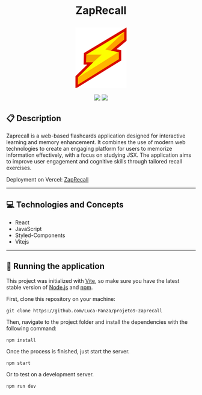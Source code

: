 # <p align = "center"> ZapRecall </p>

<p align="center">
   <img width=136px; height=161px; src="src/assets/logo.png"/>
</p>

<p align = "center">
   <img src="https://img.shields.io/badge/author-Luca_Panza-4dae71?style=flat-square" />
   <img src="https://img.shields.io/github/languages/count/Luca-Panza/projeto9-zaprecall?color=4dae71&style=flat-square" />
</p>


##  :clipboard: Description

Zaprecall is a web-based flashcards application designed for interactive learning and memory enhancement. It combines the use of modern web technologies to create an engaging platform for users to memorize information effectively, with a focus on studying JSX. The application aims to improve user engagement and cognitive skills through tailored recall exercises.

Deployment on Vercel: <a href="https://zaprecall-rose.vercel.app/" target="_blank">ZapRecall</a>


***

## :computer:	 Technologies and Concepts

- React
- JavaScript
- Styled-Components
- Vitejs

***
## 🏁 Running the application

This project was initialized with [Vite](https://github.com/vitejs/vite), so make sure you have the latest stable version of [Node.js](https://nodejs.org/en/download/) and [npm](https://www.npmjs.com/).

First, clone this repository on your machine:

```
git clone https://github.com/Luca-Panza/projeto9-zaprecall
```

Then, navigate to the project folder and install the dependencies with the following command:

```
npm install
```

Once the process is finished, just start the server.

```
npm start
```

Or to test on a development server.

```
npm run dev
```

